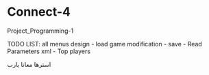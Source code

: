 # Connect-4
Project_Programming-1

 TODO LIST: all menus design - load game modification - save - Read Parameters xml - Top players

استرها معانا يارب

